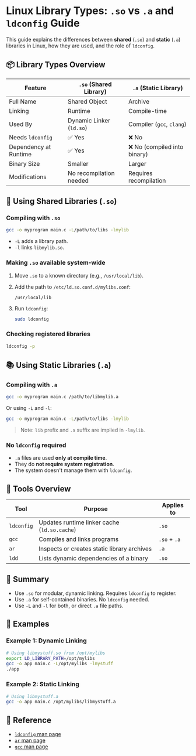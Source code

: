 # Linux Library Types: `.so` vs `.a` and `ldconfig` Guide

This guide explains the differences between **shared** (`.so`) and **static** (`.a`) libraries in Linux, how they are used, and the role of `ldconfig`.

## 📦 Library Types Overview

| Feature               | `.so` (Shared Library)   | `.a` (Static Library)        |
| --------------------- | ------------------------ | ---------------------------- |
| Full Name             | Shared Object            | Archive                      |
| Linking               | Runtime                  | Compile-time                 |
| Used By               | Dynamic Linker (`ld.so`) | Compiler (`gcc`, `clang`)    |
| Needs `ldconfig`      | ✅ Yes                   | ❌ No                        |
| Dependency at Runtime | ✅ Yes                   | ❌ No (compiled into binary) |
| Binary Size           | Smaller                  | Larger                       |
| Modifications         | No recompilation needed  | Requires recompilation       |

## 🔧 Using Shared Libraries (`.so`)

### Compiling with `.so`

```bash
gcc -o myprogram main.c -L/path/to/libs -lmylib
```

- `-L` adds a library path.
- `-l` links `libmylib.so`.

### Making `.so` available system-wide

1. Move `.so` to a known directory (e.g., `/usr/local/lib`).
2. Add the path to `/etc/ld.so.conf.d/mylibs.conf`:

   ```
   /usr/local/lib
   ```

3. Run `ldconfig`:

   ```bash
   sudo ldconfig
   ```

### Checking registered libraries

```bash
ldconfig -p
```

## 📚 Using Static Libraries (`.a`)

### Compiling with `.a`

```bash
gcc -o myprogram main.c /path/to/libmylib.a
```

Or using `-L` and `-l`:

```bash
gcc -o myprogram main.c -L/path/to/libs -lmylib
```

> Note: `lib` prefix and `.a` suffix are implied in `-lmylib`.

### No `ldconfig` required

- `.a` files are used **only at compile time**.
- They do **not require system registration**.
- The system doesn't manage them with `ldconfig`.

## 🧰 Tools Overview

| Tool       | Purpose                                      | Applies to   |
| ---------- | -------------------------------------------- | ------------ |
| `ldconfig` | Updates runtime linker cache (`ld.so.cache`) | `.so`        |
| `gcc`      | Compiles and links programs                  | `.so` + `.a` |
| `ar`       | Inspects or creates static library archives  | `.a`         |
| `ldd`      | Lists dynamic dependencies of a binary       | `.so`        |

## 🧠 Summary

- Use `.so` for modular, dynamic linking. Requires `ldconfig` to register.
- Use `.a` for self-contained binaries. No `ldconfig` needed.
- Use `-L` and `-l` for both, or direct `.a` file paths.

## 📝 Examples

### Example 1: Dynamic Linking

```bash
# Using libmystuff.so from /opt/mylibs
export LD_LIBRARY_PATH=/opt/mylibs
gcc -o app main.c -L/opt/mylibs -lmystuff
./app
```

### Example 2: Static Linking

```bash
# Using libmystuff.a
gcc -o app main.c /opt/mylibs/libmystuff.a
```

## 📎 Reference

- [`ldconfig` man page](https://man7.org/linux/man-pages/man8/ldconfig.8.html)
- [`ar` man page](https://man7.org/linux/man-pages/man1/ar.1.html)
- [`gcc` man page](https://man7.org/linux/man-pages/man1/gcc.1.html)
